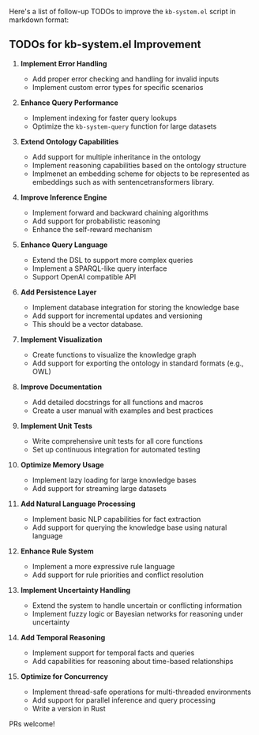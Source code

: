 Here's a list of follow-up TODOs to improve the `kb-system.el` script in markdown format:

## TODOs for kb-system.el Improvement

1. **Implement Error Handling**
   - Add proper error checking and handling for invalid inputs
   - Implement custom error types for specific scenarios

2. **Enhance Query Performance**
   - Implement indexing for faster query lookups
   - Optimize the `kb-system-query` function for large datasets

3. **Extend Ontology Capabilities**
   - Add support for multiple inheritance in the ontology
   - Implement reasoning capabilities based on the ontology structure
   - Implmenet an embedding scheme for objects to be represented as embeddings such as with sentencetransformers library.

4. **Improve Inference Engine**
   - Implement forward and backward chaining algorithms
   - Add support for probabilistic reasoning
   - Enhance the self-reward mechanism

5. **Enhance Query Language**
   - Extend the DSL to support more complex queries
   - Implement a SPARQL-like query interface
   - Support OpenAI compatible API

6. **Add Persistence Layer**
   - Implement database integration for storing the knowledge base
   - Add support for incremental updates and versioning
   - This should be a vector database. 

7. **Implement Visualization**
   - Create functions to visualize the knowledge graph
   - Add support for exporting the ontology in standard formats (e.g., OWL)

8. **Improve Documentation**
   - Add detailed docstrings for all functions and macros
   - Create a user manual with examples and best practices

9. **Implement Unit Tests**
   - Write comprehensive unit tests for all core functions
   - Set up continuous integration for automated testing

10. **Optimize Memory Usage**
    - Implement lazy loading for large knowledge bases
    - Add support for streaming large datasets

11. **Add Natural Language Processing**
    - Implement basic NLP capabilities for fact extraction
    - Add support for querying the knowledge base using natural language

12. **Enhance Rule System**
    - Implement a more expressive rule language
    - Add support for rule priorities and conflict resolution

13. **Implement Uncertainty Handling**
    - Extend the system to handle uncertain or conflicting information
    - Implement fuzzy logic or Bayesian networks for reasoning under uncertainty

14. **Add Temporal Reasoning**
    - Implement support for temporal facts and queries
    - Add capabilities for reasoning about time-based relationships

15. **Optimize for Concurrency**
    - Implement thread-safe operations for multi-threaded environments
    - Add support for parallel inference and query processing
    - Write a version in Rust

PRs welcome!
